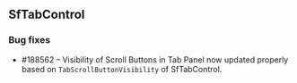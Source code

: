 ## SfTabControl

### Bug fixes

* \#188562 – Visibility of Scroll Buttons in Tab Panel now updated properly based on `TabScrollButtonVisibility` of SfTabControl.